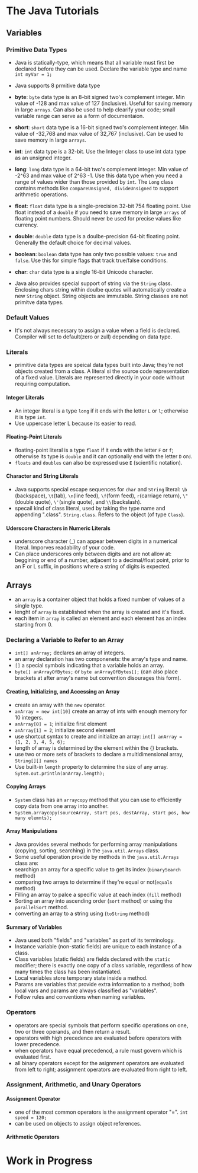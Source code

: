 # The Java Tutorials

## Variables

### Primitive Data Types

- Java is statically-type, which means that all variable must first be declared before they can be used. Declare the variable type and name `int myVar = 1;`
- Java supports 8 prmitive data type
- **byte**: `byte` data type is an 8-bit signed two's complement integer. Min value of -128 and max value of 127 (inclusive). Useful for saving memory in large `arrays`. Can also be used to help clearify your code; small variable range can serve as a form of documentaion.
- **short**: `short` data type is a 16-bit signed two's complement integer. Min value of -32,768 and max value of 32,767 (inclusive). Can be used to save memory in large  `arrays`.
- **int**: `int` data type is a 32-bit. Use the Integer class to use int data type as an unsigned integer.
- **long**: `long` data type is a 64-bit two's complement integer. Min value of -2^63 and max value of 2^63 -1. Use this data type when you need a range of values wider than those provided by `int`. The `Long` class contains methods like `compareUnsigned, divideUnsigned` to support arithmetic operations.
- **float**: `float` data type is a single-precision 32-bit 754 floating point. Use float instead of a `double` if you need to save memory in large `arrays` of floating point numbers. Should never be used for precise values like currency.
- **double**: `double` data type is a doulbe-precision 64-bit floating point. Generally the default choice for decimal values.
- **boolean**: `boolean` data type has only two possible values: `true` and `false`. Use this for simple flags that track true/false conditions.
- **char**: `char` data type is a single 16-bit Unicode character.

- Java also provides special support of string via the `String` class. Enclosing chars string within doulbe quotes will automatically create a new `String` object. String objects are immutable. String classes are not primitve data types.

### Default Values

- It's not always necessary to assign a value when a field is declared. Compiler will set to default(zero or zull) depending on data type.

### Literals

- primitive data types are speical data types built into Java; they're not objects created from a class. A literal si the source code representation of a fixed value. Literals are represented directly in your code without requiring computation.

#### Integer Literals

- An integer literal is a type `long` if it ends with the letter `L` or `l`; otherwise it is type `int`.
- Use uppercase letter L because its easier to read.

#### Floating-Point Literals

- floating-point literal is a type `float` if it ends with the letter `F` or `f`; otherwise its type is `double` and it can optionally end with the letter `D` or`d`.
- `floats` and `doubles` can also be expressed use `E` (scientific notation).

#### Character and String Literals

- Java supports special escape sequences for `char` and `String` literal: `\b` (backspace), `\t`(tab), `\n`(line feed), `\f`(form feed), `r`(carriage return), `\"`(double quote), `\'`(single quote), and `\\`(backslash).
- specail kind of class literal, used by taking the type name and appending ".class". `String.class`. Refers to the object (of type `Class`).

#### Uderscore Characters in Numeric Literals

- underscore character (_) can appear between digits in a numerical literal. Imporves readability of your code.
- Can place underscores only between digits and are not allow at: beggining or end of a number, adjacent to a decimal/float point, prior to an F or L suffix, in positions where a string of digits is expected.

## Arrays

- an `array` is a container object that holds a fixed number of values of a single type.
- lenght of `array` is established when the array is created and it's fixed.
- each item in `array` is called an element and each element has an index starting from 0.

### Declaring a Variable to Refer to an Array

- `int[] anArray;` declares an array of integers.
- an array declaration has two componenets: the array's type and name.
- `[]` a special symbols indicating that a variable holds an array.
- `byte[] anArrayOfBytes;` or `byte anArrayOfBytes[];` (can also place brackets at after array's name but convention disourages this form).

#### Creating, Initializing, and Accessing an Array

- create an array with the `new` operator.
- `anArray = new int[10]` create an array of ints with enough memory for 10 integers.
- `anArray[0] = 1`; initialize first element
- `anArray[1] = 2`; initialize second element
- use shortcut syntax to create and initialize an array: `int[] anArray = {1, 2, 3, 4, 5, 6};`
- length of array is determined by the element within the {} brackets.
- use two or more sets of brackets to declare a multidimensional array, `String[][] names`
- Use built-in `length` property to determine the size of any array. `Sytem.out.println(anArray.length);`

#### Copying Arrays

- `System` class has an `arraycopy` method that you can use to efficiently copy data from one array into another.
- `System.arraycopy(sourceArray, start pos, destArray, start pos, how many elemnts);`

#### Array Manipulations

- Java provides several methods for performing array manipulations (copying, sorting, searching) in the `java.util.Arrays` class.
- Some useful operation provide by methods in the `java.util.Arrays` class are:
- searchign an array for a specific value to get its index (`binarySearch` method)
- comparing two arrays to determine if they're equal or not(`equals` method)
- Filling an array to palce a specific value at each index (`fill` method)
- Sorting an array into ascending order (`sort` method) or using the `parallelSort` method.
- converting an array to a string using (`toString` method)

#### Summary of Variables

- Java used both "fields" and "variables" as part of its terminology.
- Instance variable (non-static fields) are unique to each instance of a class.
- Class variables (static fields) are fields declared with the `static` modifier; there is exactly one copy of a class variable, regardless of how many times the class has been instantiated. 
- Local variables store temporary state inside a method.
- Params are variables that provide extra information to a method; both local vars and params are always classified as "variables".
- Follow rules and conventions when naming variables.

### Operators

- operators are special symbols that perform specific operations on one, two or three operands, and then return a result.
- operators with high precedence are evaluated before operators with lower precedence.
- when operators have equal precedencd, a rule must govern which is evaluated first.
- all binary operators except for the asignment operators are evaluated from left to right; assignment operators are evaluated from right to left.

### Assignment, Arithmetic, and Unary Operators

#### Assignment Operator

- one of the most common operators is the assignment operator "=". `int speed = 120;`
- can be used on objects to assign object references.

#### Arithmetic Operators

# Work in Progress